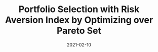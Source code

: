 ---
title: "Portfolio Selection with Risk Aversion Index by Optimizing over Pareto Set"
collection: publications
permalink: /publication/p010_optim
date: 2021-02-10
venue: 'International Conference in Intelligent Systems and Networks.'
link: 'https://link.springer.com/chapter/10.1007/978-981-16-2094-2_28'
citation: 'Thang Tran and Vuong Nguyen. 2021. &quot;Portfolio Selection with Risk Aversion Index by Optimizing over Pareto Set.&quot; <i>In: Intelligent Systems and Networks (ICISN) 2021. Lecture Notes in Networks and Systems.</i>, 243. doi: 10.1007/978-981-16-2094-2_28'
---